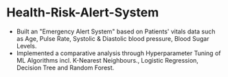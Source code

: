 # Health-Risk-Alert-System

- Built an "Emergency Alert System" based on Patients' vitals data such as Age, Pulse Rate, Systolic & Diastolic blood pressure, Blood Sugar Levels.
- Implemented a comparative analysis through Hyperparameter Tuning of ML Algorithms incl. K-Nearest Neighbours., Logistic Regression, Decision Tree and Random Forest.
